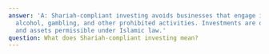 ```yaml
---
answer: 'A: Shariah-compliant investing avoids businesses that engage in interest,
  alcohol, gambling, and other prohibited activities. Investments are only in sectors
  and assets permissible under Islamic law.'
question: What does Shariah-compliant investing mean?
---
```

